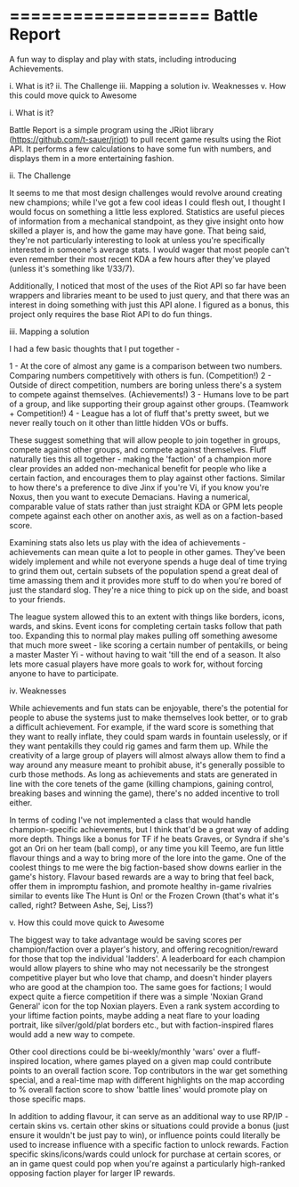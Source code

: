 ===================
   Battle Report 
===================
A fun way to display and play with stats, including introducing Achievements.


i. 		What is it?
ii.		The Challenge
iii.	Mapping a solution
iv.		Weaknesses
v.		How this could move quick to Awesome

i.		What is it?

Battle Report is a simple program using the JRiot library (https://github.com/t-sauer/jriot) to pull recent 
game results using the Riot API. It performs a few calculations to have some fun with numbers, and displays 
them in a more entertaining fashion.

ii.		The Challenge

It seems to me that most design challenges would revolve around creating new champions; while I've got a few 
cool ideas I could flesh out, I thought I would focus on something a little less explored. Statistics are 
useful pieces of information from a mechanical standpoint, as they give insight onto how skilled a player is, 
and how the game may have gone. That being said, they're not particularly interesting to look at unless you're
specifically interested in someone's average stats. I would wager that most people can't even remember their most recent KDA a few hours after they've played (unless it's something like 1/33/7).

Additionally, I noticed that most of the uses of the Riot API so far have been wrappers and libraries meant to 
be used to just query, and that there was an interest in doing something with just this API alone. I figured
as a bonus, this project only requires the base Riot API to do fun things.

iii.	Mapping a solution 

I had a few basic thoughts that I put together - 

1 - At the core of almost any game is a comparison between two numbers. Comparing numbers competitively with 
others is fun. (Competition!)
2 - Outside of direct competition, numbers are boring unless there's a system to compete against themselves.
(Achievements!)
3 - Humans love to be part of a group, and like supporting their group against other groups. (Teamwork + 
Competition!)
4 - League has a lot of fluff that's pretty sweet, but we never really touch on it other than little hidden
VOs or buffs.

These suggest something that will allow people to join together in groups, compete against other groups,
and compete against themselves. Fluff naturally ties this all together - making the 'faction' of a champion
more clear provides an added non-mechanical benefit for people who like a certain faction, and encourages them
to play against other factions. Similar to how there's a preference to dive Jinx if you're Vi, if you know you're
Noxus, then you want to execute Demacians. Having a numerical, comparable value of stats rather than just straight
KDA or GPM lets people compete against each other on another axis, as well as on a faction-based score.

Examining stats also lets us play with the idea of achievements - achievements can mean quite a lot to people in
other games. They've been widely implement and while not everyone spends a huge deal of time trying to grind them out, certain subsets of the population spend a great deal of time amassing them and it provides more stuff to do when you're bored of just the standard slog. They're a nice thing to pick up on the side, and boast to your friends. 

The league system allowed this to an extent with things like borders, icons, wards, and skins. Event icons for completing certain tasks follow that path too. Expanding this to normal play makes pulling off something awesome that much more sweet - like scoring a certain number of pentakills, or being a master Master Yi - without having to wait 'till the end of a season. It also lets more casual players have more goals to work for, without forcing anyone to have to participate.

iv. 	Weaknesses

While achievements and fun stats can be enjoyable, there's the potential for people to abuse the systems just
to make themselves look better, or to grab a difficult achievement. For example, if the ward score is something
that they want to really inflate, they could spam wards in fountain uselessly, or if they want pentakills they
could rig games and farm them up. While the creativity of a large group of players will almost always allow them
to find a way around any measure meant to prohibit abuse, it's generally possible to curb those methods. As long as achievements and stats are generated in line with the core tenets of the game (killing champions, gaining control, breaking bases and winning the game), there's no added incentive to troll either.

In terms of coding I've not implemented a class that would handle champion-specific achievements, but I think that'd be a great way of adding more depth. Things like a bonus for TF if he beats Graves, or Syndra if she's got an Ori on her team (ball comp), or any time you kill Teemo, are fun little flavour things and a way to bring more of the lore into the game. One of the coolest things to me were the big faction-based show downs earlier in the game's history. Flavour based rewards are a way to bring that feel back, offer them in impromptu fashion, and promote healthy in-game rivalries similar to events like The Hunt is On! or the Frozen Crown (that's what it's called, right? Between Ashe, Sej, Liss?)

v. 	How this could move quick to Awesome

The biggest way to take advantage would be saving scores per champion/faction over a player's history, and 
offering recognition/reward for those that top the individual 'ladders'. A leaderboard for each champion would allow players to shine who may not necessarily be the strongest competitive player but who love that champ, and doesn't hinder players who are good at the champion too. The same goes for factions; I would expect quite a fierce competition if there was a simple 'Noxian Grand General' icon for the top Noxian players. Even a rank system according to your liftime faction points, maybe adding a neat flare to your loading portrait, like silver/gold/plat borders etc., but with faction-inspired flares would add a new way to compete.

Other cool directions could be bi-weekly/monthly 'wars' over a fluff-inspired location, where games played on a given map could contribute points to an overall faction score. Top contributors in the war get something special, and a real-time map with different highlights on the map according to % overall faction score to show 'battle lines' would promote play on those specific maps.

In addition to adding flavour, it can serve as an additional way to use RP/IP - certain skins vs. certain other skins or situations could provide a bonus (just ensure it wouldn't be just pay to win), or influence points could literally be used to increase influence with a specific faction to unlock rewards. Faction specific skins/icons/wards could unlock for purchase at certain scores, or an in game quest could pop when you're against a particularly high-ranked opposing faction player for larger IP rewards. 
